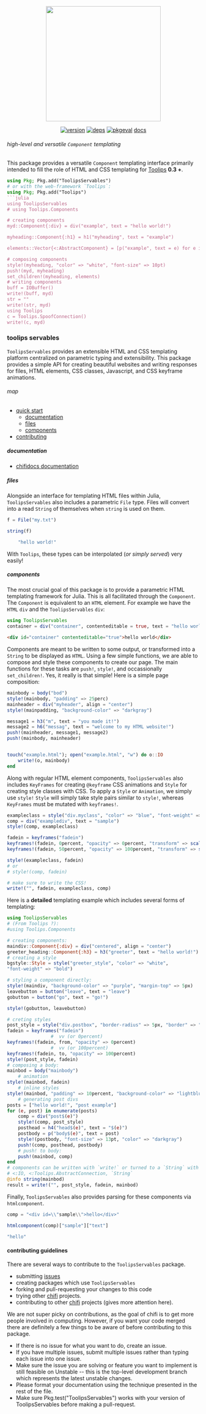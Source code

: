 <div align="center">
  
<img src="https://github.com/ChifiSource/image_dump/blob/main/toolips/toolipsservables.png?raw=true" width="300"></img>

[![version](https://juliahub.com/docs/General/ToolipsServables/stable/version.svg)](https://juliahub.com/ui/Packages/General/ToolipsServables)
[![deps](https://juliahub.com/docs/General/ToolipsServables/stable/deps.svg)](https://juliahub.com/ui/Packages/General/ToolipsServables?t=2)
[![pkgeval](https://juliahub.com/docs/General/ToolipsServables/stable/pkgeval.svg)](https://juliahub.com/ui/Packages/General/ToolipsServables)
[docs](https://chifidocs.com/toolips/ToolipsServables)

</div>

###### high-level and versatile `Component` templating
This package provides a versatile `Component` templating interface primarily intended to fill the role of HTML and CSS templating for [Toolips](https://github.com/ChifiSource/Toolips.jl) **0.3 +**.
```julia
using Pkg; Pkg.add("ToolipsServables")
# or with the web-framework `Toolips`:
using Pkg; Pkg.add("Toolips")
```julia
using ToolipsServables
# using Toolips.Components

# creating components
myd::Component{:div} = div("example", text = "hello world!")

myheading::Component{:h1} = h1("myheading", text = "example")

elements::Vector{<:AbstractComponent} = [p("example", text = e) for e in 1:10]

# composing components
style!(myheading, "color" => "white", "font-size" => 10pt)
push!(myd, myheading)
set_children!(myheading, elements)
# writing components
buff = IOBuffer()
write!(buff, myd)
str = ""
write!(str, myd)
using Toolips
c = Toolips.SpoofConnection()
write!(c, myd)
```
### toolips servables
`ToolipsServables` provides an extensible HTML and CSS templating platform centralized on parametric typing and extensibility. This package provides a simple API for creating beautiful websites and writing responses for files, HTML elements, CSS classes, Javascript, and CSS keyframe animations.
###### map
- [quick start](#toolips-servables)
  - [documentation](#documentation)
  - [files](#files)
  - [components](#components)
- [contributing](#contributing-guidelines)
##### documentation
- [chifidocs documentation](https://chifidocs.com/toolips/ToolipsServables)
##### files
Alongside an interface for templating HTML files within Julia, `ToolipsServables` also includes a parametric `File` type. Files will convert into a read `String` of themselves when `string` is used on them. 
```julia
f = File("my.txt")

string(f)

    "hello world!"
```
With `Toolips`, these types can be interpolated (*or simply served*) very easily!
##### components
The most crucial goal of this package is to provide a parametric HTML templating framework for Julia. This is all facilitated through the `Component`. The `Component` is equivalent to an `HTML` element. For example we have the `HTML` `div` and the `ToolipsServables` `div`:
```julia
using ToolipsServables
container = div("container", contenteditable = true, text = "hello world")
```
```html
<div id="container" contenteditable="true">hello world</div>
```
Components are meant to be written to some output, or transformed into a `String` to be displayed as `HTML`. Using a few simple functions, we are able to compose and style these components to create our page. The main functions for these tasks are `push!`, `style!`, and occassionally `set_children!`. Yes, it really is that simple! Here is a simple page composition:
```julia
mainbody = body("bod")
style!(mainbody, "padding" => 25perc)
mainheader = div("myheader", align = "center")
style!(mainpadding, "background-color" => "darkgray")

message1 = h3("m", text = "you made it!")
message2 = h6("messag", text = "welcome to my HTML website!")
push!(mainheader, message1, message2)
push!(mainbody, mainheader)


touch("example.html"); open("example.html", "w") do o::IO
    write!(o, mainbody)
end
```
Along with regular HTML element components, `ToolipsServables` also includes `KeyFrames` for creating `@keyframe` CSS animations and `Style` for creating style classes with CSS. To apply a `Style` or `Animation`, we simply use `style!` `Style` will simply take style pairs similar to `style!`, whereas `KeyFrames` must be mutated with `keyframes!`.
```julia
exampleclass = style("div.myclass", "color" => "blue", "font-weight" => "bold")
comp = div("examplediv", text = "sample")
style!(comp, exampleclass)

fadein = keyframes("fadein")
keyframes!(fadein, 0percent, "opacity" => 0percent, "transform" => scale(1.1))
keyframes!(fadein, 50percent, "opacity" => 100percent, "transform" => scale(1))

style!(exampleclass, fadein)
# or
# style!(comp, fadein)

# make sure to write the CSS!
write!("", fadein, exampleclass, comp)
```
Here is a **detailed** templating example which includes several forms of templating:
```julia
using ToolipsServables
# (From Toolips ?):
#using Toolips.Components

# creating components:
maindiv::Component{:div} = div("centered", align = "center")
greeter_heading::Component{:h3} = h3("greeter", text = "hello world!")
# creating a style
bgstyle::Style = style("greeter_style", "color" => "white", 
"font-weight" => "bold")

# styling a component directly:
style!(maindiv, "background-color" => "purple", "margin-top" => 5px)
leavebutton = button("leave", text = "leave")
gobutton = button("go", text = "go!")

style!(gobutton, leavebutton)

# creting styles
post_style = style("div.postbox", "border-radius" => 5px, "border" => "5px solid black")
fadein = keyframes("fadein")
                #  vv (or 0percent)
keyframes!(fadein, from, "opacity" => 0percent)
                #  vv (or 100percent)
keyframes!(fadein, to, "opacity" => 100percent)
style!(post_style, fadein)
# composing a body:
mainbod = body("mainbody")
    # animation
style!(mainbod, fadein)
    # inline styles
style!(mainbod, "padding" => 10percent, "background-color" => "lightblue")
    # generating post divs
posts = ["hello world!", "post example"]
for (e, post) in enumerate(posts)
    comp = div("post$(e)")
    style!(comp, post_style)
    posthead = h4("head$(e)", text = "$(e)")
    postbody = p("body$(e)", text = post)
    style!(postbody, "font-size" => 13pt, "color" => "darkgray")
    push!(comp, posthead, postbody)
    # push! to body:
    push!(mainbod, comp)
end
# components can be written with `write!` or turned to a `String` with `string`
# <:IO, <:Toolips.AbstractConnection, `String`
@info string(mainbod)
result = write!("", post_style, fadein, mainbod)
```
Finally, `ToolipsServables` also provides parsing for these components via `htmlcomponent`.
```julia
comp = "<div id=\\"sample\\">hello</div>"

htmlcomponent(comp)["sample"]["text"]

"hello"
```
#### contributing guidelines
There are several ways to contribute to the `ToolipsServables` package.

- submitting [issues](https://github.com/ChifiSource/ToolipsServables.jl/issues)
- creating packages which use `ToolipsServables`
- forking and pull-requesting your changes to this code
- trying other [chifi](https://github.com/ChifiSource) projects.
- contributing to other [chifi](https:://github.com/ChifiSource) projects (gives more attention here).

We are not super picky on contributions, as the goal of chifi is to get more people involved in computing. However, if you want your code merged there are definitely a few things to be aware of before contributing to this package.

- If there is no issue for what you want to do, create an issue.
- If you have multiple issues, submit multiple issues rather than typing each issue into one issue.
- Make sure the issue you are solving or feature you want to implement is still feasible on Unstable -- this is the top-level development branch which represents the latest unstable changes.
- Please format your documentation using the technique presented in the rest of the file.
- Make sure Pkg.test("ToolipsServables") works with your version of ToolipsServables before making a pull-request.
